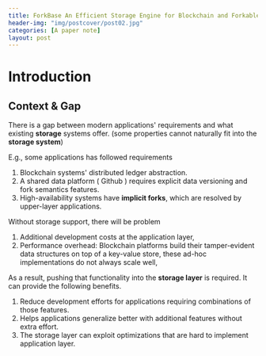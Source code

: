 ```yaml
---
title: ForkBase An Efficient Storage Engine for Blockchain and Forkable Applications
header-img: "img/postcover/post02.jpg"
categories: [A paper note]
layout: post
---
```


# Introduction

## Context & Gap

There is a gap between modern applications' requirements and what existing **storage** systems offer. (some properties cannot naturally fit into the **storage system**)

E.g., some applications has followed requirements

1. Blockchain systems' distributed ledger abstraction.
2. A shared data platform ( Github ) requires explicit data versioning and fork semantics features. 
3. High-availability systems have **implicit forks**, which are resolved by upper-layer applications. 

Without storage support, there will be problem

1. Additional development costs at the application layer,
2. Performance overhead: Blockchain platforms build their tamper-evident data structures on top of a key-value store, these ad-hoc implementations do not always scale well,

As a result, pushing that functionality into the **storage layer** is required. It can provide the following benefits.

1. Reduce development efforts for applications requiring combinations of those features.
2. Helps applications generalize better with additional features without extra effort.
3. The storage layer can exploit optimizations that are hard to implement application layer. 

## 





